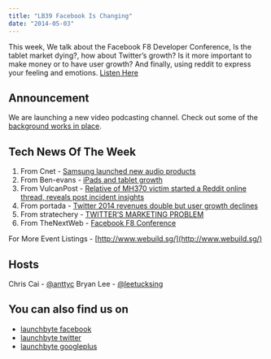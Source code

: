 ```yaml
---
title: "LB39 Facebook Is Changing"
date: "2014-05-03"
---
```


This week, We talk about the Facebook F8 Developer Conference, Is the tablet market dying?, how about Twitter’s growth? Is it more important to make money or to have user growth? And finally, using reddit to express your feeling and emotions. [Listen Here](https://archive.org/download/lb39_facebook_is_changing/LB%2039.mp3)

## Announcement

We are launching a new video podcasting channel. Check out some of the [background works in place](http://bosslee.co/2014/05/04/how-to-do-a-video-podcast-on-a-budget/).

## Tech News Of The Week

1. From Cnet - [Samsung launched new audio products](http://www.cnet.com/news/samsung-level-up-with-new-headphones-and-speakers/)
2. From Ben-evans - [iPads and tablet growth](http://ben-evans.com/benedictevans/2014/4/25/ipad-growth)
3. From VulcanPost - [Relative of MH370 victim started a Reddit online thread, reveals post incident insights](http://vulcanpost.com/8579/relative-of-mh370-victim-started-a-reddit-online-thread-reveals-post-incident-insights)
4. From portada - [Twitter 2014 revenues double but user growth declines](http://www.portada-online.com/2014/05/02/twitter-2014-revenues-double-last-years-results-user-growth-declines/)
5. From stratechery - [TWITTER’S MARKETING PROBLEM](http://stratechery.com/2014/twitter-market/?)
6. From TheNextWeb - [Facebook F8 Conference](http://thenextweb.com/events/2014/04/30/everything-facebook-announced-today-f8/)

For More Event Listings - [http://www.webuild.sg/](http://www.webuild.sg/)

## Hosts

Chris Cai - [@anttyc](https://twitter.com/AnttyC) Bryan Lee - [@leetucksing](https://twitter.com/leetucksing)

## You can also find us on

- [launchbyte facebook](https://www.facebook.com/Launchbyte)
- [launchbyte twitter](https://twitter.com/LaunchByte)
- [launchbyte googleplus](https://plus.google.com/+Launchbyte)
